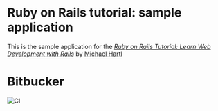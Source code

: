 # Ruby on Rails tutorial: sample application

This is the sample application for the
[*Ruby on Rails Tutorial:
Learn Web Development with Rails*](http://www.railstutorial.org/)
by [Michael Hartl](http://www.michaelhartl.com/)

# Bitbucker

![CI](https://github.com/NathanielBampo/Bitbucket/actions/workflows/test_sample.yml/badge.svg)